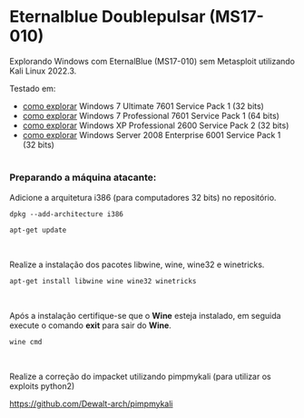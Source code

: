 # Eternalblue Doublepulsar (MS17-010)

Explorando Windows com EternalBlue (MS17-010) sem Metasploit utilizando Kali Linux 2022.3.

Testado em:

- [como explorar](win7xp.md#anchortext) Windows 7 Ultimate 7601 Service Pack 1 (32 bits)
- [como explorar](win7xp.md#anchortext) Windows 7 Professional 7601 Service Pack 1 (64 bits)
- [como explorar](win7xp.md#anchortext) Windows XP Professional 2600 Service Pack 2 (32 bits)
- [como explorar](win8.md#anchortext) Windows Server 2008 Enterprise 6001 Service Pack 1 (32 bits)

#

### Preparando a máquina atacante:
Adicione a arquitetura i386 (para computadores 32 bits) no repositório.
```
dpkg --add-architecture i386
```
```
apt-get update
```
<br>

Realize a instalação dos pacotes libwine, wine, wine32 e winetricks.
```
apt-get install libwine wine wine32 winetricks
```
<br>

Após a instalação certifique-se que o **Wine** esteja instalado, em seguida execute o comando **exit** para sair do **Wine**.
```
wine cmd
```
<br>

Realize a correção do impacket utilizando pimpmykali (para utilizar os exploits python2)
<br>

https://github.com/Dewalt-arch/pimpmykali
